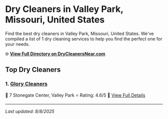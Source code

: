 # Dry Cleaners in Valley Park, Missouri, United States

Find the best dry cleaners in Valley Park, Missouri, United States. We've compiled a list of 1 dry cleaning services to help you find the perfect one for your needs.

🌐 **[View Full Directory on DryCleanersNear.com](https://drycleanersnear.com/city/US/Missouri/Valley%20Park)**

## Top Dry Cleaners

### 1. [Glory Cleaners](https://drycleanersnear.com/dryCleaner/686f1f381cef475d4de84165/glory-cleaners)
📍 7 Stonegate Center, Valley Park
⭐ Rating: 4.6/5
🔗 [View Full Details](https://drycleanersnear.com/dryCleaner/686f1f381cef475d4de84165/glory-cleaners)


---

*Last updated: 8/8/2025*
